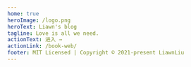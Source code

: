 ```yaml
---
home: true
heroImage: /logo.png
heroText: Liawn's blog
tagline: Love is all we need.
actionText: 进入 →
actionLink: /book-web/
footer: MIT Licensed | Copyright © 2021-present LiawnLiu
---
```

